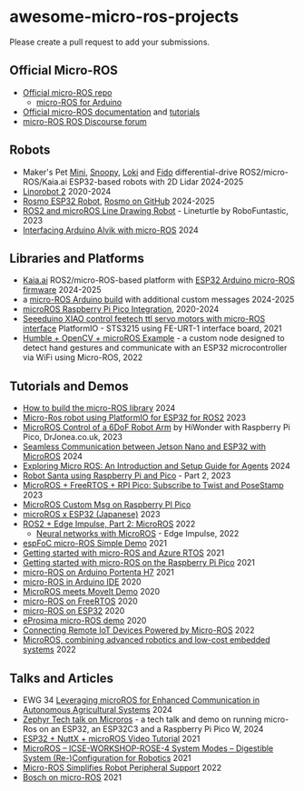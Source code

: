 # awesome-micro-ros-projects

Please create a pull request to add your submissions.

## Official Micro-ROS
- [Official micro-ROS repo](https://github.com/micro-ros)
  - [micro-ROS for Arduino](https://github.com/micro-ROS/micro_ros_arduino)
- [Official micro-ROS documentation](https://micro.ros.org/) and [tutorials](https://micro.ros.org/docs/tutorials/core/overview/)
- [micro-ROS ROS Discourse forum](https://discourse.ros.org/tag/micro-ros)

## Robots
- Maker's Pet [Mini](https://github.com/makerspet/makerspet_mini), [Snoopy](https://github.com/makerspet/makerspet_snoopy), [Loki](https://github.com/makerspet/makerspet_loki) and [Fido](https://github.com/makerspet/makerspet_fido) differential-drive ROS2/micro-ROS/Kaia.ai ESP32-based robots with 2D Lidar 2024-2025
- [Linorobot 2](https://github.com/linorobot/linorobot2) 2020-2024
- [Rosmo ESP32 Robot](https://discourse.ros.org/t/rosmo-esp32-bldc-project-for-microros/24451), [Rosmo on GitHub](https://github.com/rosmo-robot) 2024-2025
- [ROS2 and microROS Line Drawing Robot](https://discourse.ros.org/t/lineturtle-drawing-robot-based-on-esp32-microros-and-ros-2-by-robofuntastic/32940) - Lineturtle by RoboFuntastic, 2023
- [Interfacing Arduino Alvik with micro-ROS](https://www.youtube.com/watch?v=Vm0-MFGDhcU) 2024

## Libraries and Platforms
- [Kaia.ai](https://github.com/kaiaai/kaiaai) ROS2/micro-ROS-based platform with [ESP32 Arduino micro-ROS firmware](https://github.com/kaiaai/firmware) 2024-2025
- a [micro-ROS Arduino build](https://github.com/kaiaai/micro_ros_arduino_kaiaai) with additional custom messages 2024-2025
- [microROS Raspberry Pi Pico Integration](https://github.com/micro-ROS/micro_ros_raspberrypi_pico_sdk), 2020-2024
- [Seeeduino XIAO control feetech ttl servo motors with micro-ROS interface](https://github.com/botamochi6277/Feetech-microros) PlatformIO - STS3215 using FE-URT-1 interface board, 2021
- [Humble + OpenCV + microROS Example](https://github.com/miguelgonrod/OpenCV-microRos-ledController) - a custom node designed to detect hand gestures and communicate with an ESP32 microcontroller via WiFi using Micro-ROS, 2022

## Tutorials and Demos
- [How to build the micro-ROS library](https://kaia.ai/blog/rebuild-micro-ros-arduino-library/) 2024
- [Micro-Ros robot using PlatformIO for ESP32 for ROS2](https://www.youtube.com/watch?v=Nf7HP9y6Ovo) 2023
- [MicroROS Control of a 6DoF Robot Arm](https://www.youtube.com/watch?v=47W5pFRguRQ) by HiWonder with Raspberry Pi Pico, DrJonea.co.uk, 2023
- [Seamless Communication between Jetson Nano and ESP32 with MicroROS](https://medium.com/@kabilankb2003/seamless-communication-between-jetson-nano-and-esp32-with-microros-bd82c1cc7c53) 2024
- [Exploring Micro ROS: An Introduction and Setup Guide for Agents](https://www.youtube.com/watch?v=DxGftRaD9k4) 2024
- [Robot Santa using Raspberry Pi and Pico](https://www.youtube.com/watch?v=jXPGgRkDeMo) - Part 2, 2023
- [MicroROS + FreeRTOS + RPI Pico: Subscribe to Twist and PoseStamp](https://www.youtube.com/watch?v=f3_Zk93HkgY) 2023
- [MicroROS Custom Msg on Raspberry PI Pico](https://www.youtube.com/watch?v=IPxyBB2nrXE&t=3s)
- [microROS x ESP32 (Japanese)](https://rt-net.jp/notice/20230512/) 2023
- [ROS2 + Edge Impulse, Part 2: MicroROS](https://docs.edgeimpulse.com/experts/software-integration-demos/ros2-part2-microros) 2022
  - [Neural networks with MicroROS](https://discourse.ros.org/t/neural-networks-with-microros/27559) - Edge Impulse, 2022
- [espFoC micro-ROS Simple Demo](https://github.com/uLipe/espFoC/tree/main/examples/microROS_FoC) 2021
- [Getting started with micro-ROS and Azure RTOS](https://www.youtube.com/watch?v=RsnHEaD8b9E) 2021
- [Getting started with micro-ROS on the Raspberry Pi Pico](https://ubuntu.com/blog/getting-started-with-micro-ros-on-raspberry-pi-pico) 2021
- [micro-ROS on Arduino Portenta H7](https://discourse.ros.org/t/micro-ros-on-arduino-portenta-h7/19011) 2021
- [micro-ROS in Arduino IDE](https://www.hackster.io/news/micro-ros-project-brings-ros-2-to-the-arduino-ide-and-cli-through-an-experimental-library-release-656a72fff2fa) 2020
- [MicroROS meets MoveIt Demo](https://discourse.ros.org/t/micro-ros-meets-moveit/16836) 2020
- [micro-ROS on FreeRTOS](https://www.freertos.org/Community/Blogs/2020/micro-ros-on-freertos) 2020
- [micro-ROS on ESP32](https://discourse.ros.org/t/micro-ros-porting-to-esp32/16101) 2020
- [eProsima micro-ROS demo](https://www.eprosima.com/news/towards-competitive-warehouse-automation-with-micro-ros) 2020
- [Connecting Remote IoT Devices Powered by Micro-ROS](https://husarnet.com/blog/esp32-microros) 2022
- [MicroROS, combining advanced robotics and low-cost embedded systems](https://www.youtube.com/watch?v=aOktdgwbm_M) 2022

## Talks and Articles
- EWG 34 [Leveraging microROS for Enhanced Communication in Autonomous Agricultural Systems](https://www.youtube.com/watch?v=PSMqrtf5864) 2024
- [Zephyr Tech talk on Microros](https://discourse.ros.org/t/zephyr-tech-talk-on-microros/35876) - a tech talk and demo on running micro-Ros on an ESP32, an ESP32C3 and a Raspberry Pi Pico W, 2024
- [ESP32 + NuttX + microROS Video Tutorial](https://www.youtube.com/watch?v=KxhrnO4qz0w&t=22140s) 2021
- [MicroROS – ICSE-WORKSHOP-ROSE-4 System Modes – Digestible System (Re-)Configuration for Robotics](https://www.youtube.com/watch?v=BzMlgOkBvRM) 2021
- [Micro-ROS Simplifies Robot Peripheral Support](https://www.electronicdesign.com/markets/robotics/video/21250338/electronic-design-micro-ros-simplifies-robot-peripheral-support) 2022
- [Bosch on micro-ROS](https://www.bosch.com/stories/bringing-robotics-middleware-onto-tiny-microcontrollers/) 2021
